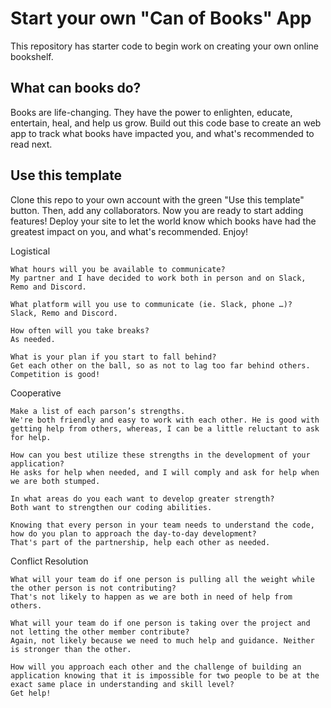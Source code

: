 # Start your own "Can of Books" App

This repository has starter code to begin work on creating your own online bookshelf.

## What can books do?

Books are life-changing. They have the power to enlighten, educate, entertain, heal, and help us grow. Build out this code base to create an web app to track what books have impacted you, and what's recommended to read next.

## Use this template

Clone this repo to your own account with the green "Use this template" button. Then, add any collaborators. Now you are ready to start adding features! Deploy your site to let the world know which books have had the greatest impact on you, and what's recommended. Enjoy!

Logistical

    What hours will you be available to communicate? 
    My partner and I have decided to work both in person and on Slack, Remo and Discord.

    What platform will you use to communicate (ie. Slack, phone …)?
    Slack, Remo and Discord.

    How often will you take breaks?
    As needed.

    What is your plan if you start to fall behind?
    Get each other on the ball, so as not to lag too far behind others. Competition is good!

Cooperative

    Make a list of each parson’s strengths.
    We're both friendly and easy to work with each other. He is good with getting help from others, whereas, I can be a little reluctant to ask for help.

    How can you best utilize these strengths in the development of your application?
    He asks for help when needed, and I will comply and ask for help when we are both stumped.

    In what areas do you each want to develop greater strength?
    Both want to strengthen our coding abilities.

    Knowing that every person in your team needs to understand the code, how do you plan to approach the day-to-day development?
    That's part of the partnership, help each other as needed.


Conflict Resolution

    What will your team do if one person is pulling all the weight while the other person is not contributing?
    That's not likely to happen as we are both in need of help from others.

    What will your team do if one person is taking over the project and not letting the other member contribute?
    Again, not likely because we need to much help and guidance. Neither is stronger than the other.

    How will you approach each other and the challenge of building an application knowing that it is impossible for two people to be at the exact same place in understanding and skill level?
    Get help!
